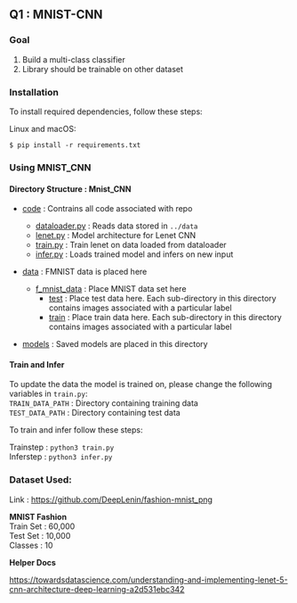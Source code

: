 ## Q1 : MNIST-CNN

### Goal
1. Build a multi-class classifier
2. Library should be trainable on other dataset


### Installation
To install required dependencies, follow these steps:

Linux and macOS:
```
$ pip install -r requirements.txt
```


### Using MNIST_CNN

#### Directory Structure : Mnist_CNN
 * [code](./code) : Contrains all code associated with repo
   * [dataloader.py](./code/dataloader.py) : Reads data stored in `../data`
   * [lenet.py](./code/lenet.py) : Model architecture for Lenet CNN
   * [train.py](./code/train.py) : Train lenet on data loaded from dataloader
   * [infer.py](./code/infer.py) : Loads trained model and infers on new input 
    
 
* [data](./data) : FMNIST data is placed here
  * [f_mnist_data](./data/f_mnist_data) : Place MNIST data set here
    *  [test](./data/f_mnist_data/test) : Place test data here. Each sub-directory in this directory contains images associated with a particular label
    *  [train](./data/f_mnist_data/train) : Place train data here. Each sub-directory in this directory contains images associated with a particular label


* [models](./models) : Saved models are placed in this directory

#### Train and Infer
To update the data the model is trained on, please change the following variables in `train.py`:\
`TRAIN_DATA_PATH` : Directory containing training data \
`TEST_DATA_PATH` : Directory containing test data


To train and infer follow these steps:

Trainstep : `python3 train.py` \
Inferstep : `python3 infer.py`

### Dataset Used:
Link : https://github.com/DeepLenin/fashion-mnist_png

**MNIST Fashion** \
Train Set : 60,000 \
Test Set : 10,000 \
Classes : 10



**Helper Docs**

https://towardsdatascience.com/understanding-and-implementing-lenet-5-cnn-architecture-deep-learning-a2d531ebc342